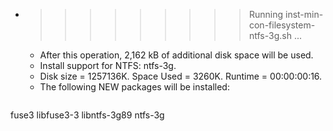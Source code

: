 * >>>>>>>>> Running inst-min-con-filesystem-ntfs-3g.sh ...
  * After this operation, 2,162 kB of additional disk space will be used.
  * Install support for NTFS: ntfs-3g.
  * Disk size = 1257136K. Space Used = 3260K. Runtime = 00:00:00:16.
  * The following NEW packages will be installed:
  ```bash
fuse3 libfuse3-3 libntfs-3g89 ntfs-3g
  ```
